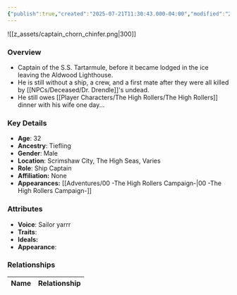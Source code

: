 ```yaml
---
{"publish":true,"created":"2025-07-21T11:30:43.000-04:00","modified":"2025-08-03T19:36:10.000-04:00","published":"2025-08-03T19:36:10.000-04:00","cssclasses":"","Age":"32","Ancestry":"Tiefling","Gender":"Male","Location":["Scrimshaw City, The High Seas, Varies"],"Role":["Ship Captain"],"Affiliation":["None"],"Appearances":["[[00 -The High Rollers Campaign-]]"]}
---
```



![[z_assets/captain_chorn_chinfer.png|300]]

### Overview
- Captain of the S.S. Tartarmule, before it became lodged in the ice leaving the Aldwood Lighthouse.
- He is still without a ship, a crew, and a first mate after they were all killed by [[NPCs/Deceased/Dr. Drendle]]'s undead.
- He still owes [[Player Characters/The High Rollers/The High Rollers]] dinner with his wife one day...

### Key Details
- **Age**: 32
- **Ancestry**: Tiefling
- **Gender**: Male
- **Location**: Scrimshaw City, The High Seas, Varies
- **Role**: Ship Captain
- **Affiliation:** None
- **Appearances:** [[Adventures/00 -The High Rollers Campaign-\|00 -The High Rollers Campaign-]]

### Attributes
- **Voice**: Sailor yarrr
- **Traits**: 
- **Ideals:** 
- **Appearance**: 

### Relationships

| Name  | Relationship |
| ----- | ------------ |
